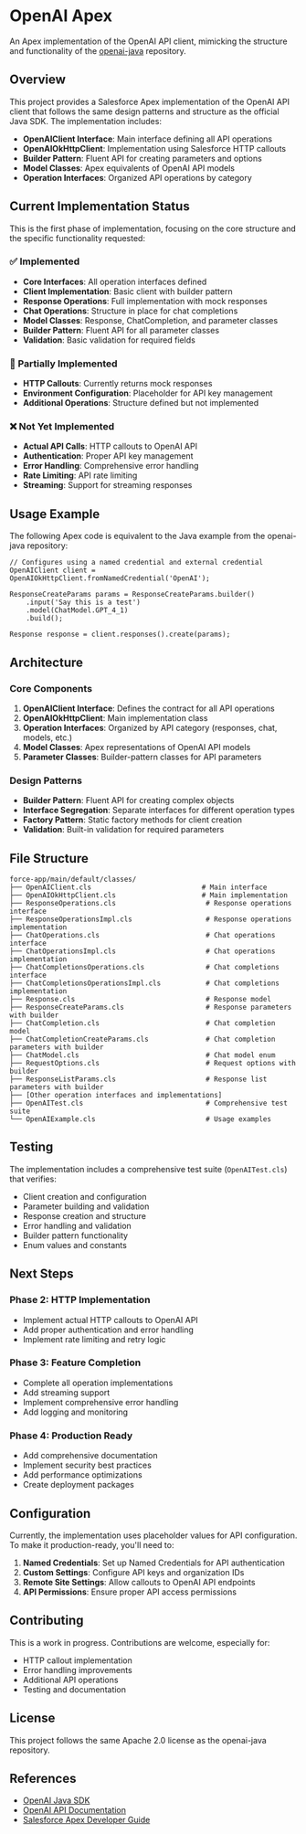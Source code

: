 # OpenAI Apex

An Apex implementation of the OpenAI API client, mimicking the structure and functionality of the [openai-java](https://github.com/openai/openai-java) repository.

## Overview

This project provides a Salesforce Apex implementation of the OpenAI API client that follows the same design patterns and structure as the official Java SDK. The implementation includes:

- **OpenAIClient Interface**: Main interface defining all API operations
- **OpenAIOkHttpClient**: Implementation using Salesforce HTTP callouts
- **Builder Pattern**: Fluent API for creating parameters and options
- **Model Classes**: Apex equivalents of OpenAI API models
- **Operation Interfaces**: Organized API operations by category

## Current Implementation Status

This is the first phase of implementation, focusing on the core structure and the specific functionality requested:

### ✅ Implemented

- **Core Interfaces**: All operation interfaces defined
- **Client Implementation**: Basic client with builder pattern
- **Response Operations**: Full implementation with mock responses
- **Chat Operations**: Structure in place for chat completions
- **Model Classes**: Response, ChatCompletion, and parameter classes
- **Builder Pattern**: Fluent API for all parameter classes
- **Validation**: Basic validation for required fields

### 🔄 Partially Implemented

- **HTTP Callouts**: Currently returns mock responses
- **Environment Configuration**: Placeholder for API key management
- **Additional Operations**: Structure defined but not implemented

### ❌ Not Yet Implemented

- **Actual API Calls**: HTTP callouts to OpenAI API
- **Authentication**: Proper API key management
- **Error Handling**: Comprehensive error handling
- **Rate Limiting**: API rate limiting
- **Streaming**: Support for streaming responses

## Usage Example

The following Apex code is equivalent to the Java example from the openai-java repository:

```apex
// Configures using a named credential and external credential
OpenAIClient client = OpenAIOkHttpClient.fromNamedCredential('OpenAI');

ResponseCreateParams params = ResponseCreateParams.builder()
    .input('Say this is a test')
    .model(ChatModel.GPT_4_1)
    .build();

Response response = client.responses().create(params);
```

## Architecture

### Core Components

1. **OpenAIClient Interface**: Defines the contract for all API operations
2. **OpenAIOkHttpClient**: Main implementation class
3. **Operation Interfaces**: Organized by API category (responses, chat, models, etc.)
4. **Model Classes**: Apex representations of OpenAI API models
5. **Parameter Classes**: Builder-pattern classes for API parameters

### Design Patterns

- **Builder Pattern**: Fluent API for creating complex objects
- **Interface Segregation**: Separate interfaces for different operation types
- **Factory Pattern**: Static factory methods for client creation
- **Validation**: Built-in validation for required parameters

## File Structure

```
force-app/main/default/classes/
├── OpenAIClient.cls                           # Main interface
├── OpenAIOkHttpClient.cls                     # Main implementation
├── ResponseOperations.cls                      # Response operations interface
├── ResponseOperationsImpl.cls                  # Response operations implementation
├── ChatOperations.cls                          # Chat operations interface
├── ChatOperationsImpl.cls                      # Chat operations implementation
├── ChatCompletionsOperations.cls               # Chat completions interface
├── ChatCompletionsOperationsImpl.cls           # Chat completions implementation
├── Response.cls                                # Response model
├── ResponseCreateParams.cls                    # Response parameters with builder
├── ChatCompletion.cls                          # Chat completion model
├── ChatCompletionCreateParams.cls              # Chat completion parameters with builder
├── ChatModel.cls                               # Chat model enum
├── RequestOptions.cls                          # Request options with builder
├── ResponseListParams.cls                      # Response list parameters with builder
├── [Other operation interfaces and implementations]
├── OpenAITest.cls                              # Comprehensive test suite
└── OpenAIExample.cls                           # Usage examples
```

## Testing

The implementation includes a comprehensive test suite (`OpenAITest.cls`) that verifies:

- Client creation and configuration
- Parameter building and validation
- Response creation and structure
- Error handling and validation
- Builder pattern functionality
- Enum values and constants

## Next Steps

### Phase 2: HTTP Implementation

- Implement actual HTTP callouts to OpenAI API
- Add proper authentication and error handling
- Implement rate limiting and retry logic

### Phase 3: Feature Completion

- Complete all operation implementations
- Add streaming support
- Implement comprehensive error handling
- Add logging and monitoring

### Phase 4: Production Ready

- Add comprehensive documentation
- Implement security best practices
- Add performance optimizations
- Create deployment packages

## Configuration

Currently, the implementation uses placeholder values for API configuration. To make it production-ready, you'll need to:

1. **Named Credentials**: Set up Named Credentials for API authentication
2. **Custom Settings**: Configure API keys and organization IDs
3. **Remote Site Settings**: Allow callouts to OpenAI API endpoints
4. **API Permissions**: Ensure proper API access permissions

## Contributing

This is a work in progress. Contributions are welcome, especially for:

- HTTP callout implementation
- Error handling improvements
- Additional API operations
- Testing and documentation

## License

This project follows the same Apache 2.0 license as the openai-java repository.

## References

- [OpenAI Java SDK](https://github.com/openai/openai-java)
- [OpenAI API Documentation](https://platform.openai.com/docs)
- [Salesforce Apex Developer Guide](https://developer.salesforce.com/docs/atlas.en-us.apexcode.meta/apexcode/)
